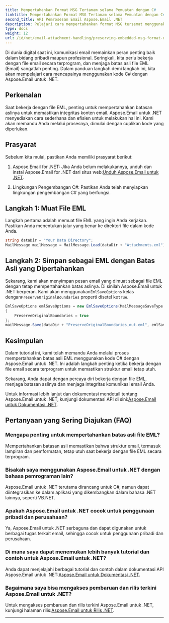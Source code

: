 ```yaml
---
title: Mempertahankan Format MSG Tertanam selama Pemuatan dengan C#
linktitle: Mempertahankan Format MSG Tertanam selama Pemuatan dengan C#
second_title: API Pemrosesan Email Aspose.Email .NET
description: Pelajari cara mempertahankan format MSG tersemat menggunakan Aspose.Email untuk .NET. Panduan langkah demi langkah dengan kode sumber.
type: docs
weight: 12
url: /id/net/email-attachment-handling/preserving-embedded-msg-format-during-load-with-csharp/
---
```


Di dunia digital saat ini, komunikasi email memainkan peran penting baik dalam bidang pribadi maupun profesional. Seringkali, kita perlu bekerja dengan file email secara terprogram, dan menjaga batas asli file EML (Email) sangatlah penting. Dalam panduan langkah demi langkah ini, kita akan mempelajari cara mencapainya menggunakan kode C# dengan Aspose.Email untuk .NET.

## Perkenalan

Saat bekerja dengan file EML, penting untuk mempertahankan batasan aslinya untuk memastikan integritas konten email. Aspose.Email untuk .NET menyediakan cara sederhana dan efisien untuk melakukan hal ini. Kami akan memandu Anda melalui prosesnya, dimulai dengan cuplikan kode yang diperlukan.

## Prasyarat

Sebelum kita mulai, pastikan Anda memiliki prasyarat berikut:

1.  Aspose.Email for .NET: Jika Anda belum melakukannya, unduh dan instal Aspose.Email for .NET dari situs web:[Unduh Aspose.Email untuk .NET](https://releases.aspose.com/email/net/).

2. Lingkungan Pengembangan C#: Pastikan Anda telah menyiapkan lingkungan pengembangan C# yang berfungsi.

## Langkah 1: Muat File EML

Langkah pertama adalah memuat file EML yang ingin Anda kerjakan. Pastikan Anda menentukan jalur yang benar ke direktori file dalam kode Anda.

```csharp
string dataDir = "Your Data Directory";
MailMessage mailMessage = MailMessage.Load(dataDir + "Attachments.eml");
```

## Langkah 2: Simpan sebagai EML dengan Batas Asli yang Dipertahankan

 Sekarang, kami akan menyimpan pesan email yang dimuat sebagai file EML dengan tetap mempertahankan batas aslinya. Di sinilah Aspose.Email untuk .NET berperan. Kami akan menggunakan`EmlSaveOptions` kelas dengan`PreserveOriginalBoundaries` properti disetel ke`true`.

```csharp
EmlSaveOptions emlSaveOptions = new EmlSaveOptions(MailMessageSaveType.EmlFormat)
{
    PreserveOriginalBoundaries = true
};
mailMessage.Save(dataDir + "PreserveOriginalBoundaries_out.eml", emlSaveOptions);
```

## Kesimpulan

Dalam tutorial ini, kami telah memandu Anda melalui proses mempertahankan batas asli EML menggunakan kode C# dengan Aspose.Email untuk .NET. Ini adalah langkah penting ketika bekerja dengan file email secara terprogram untuk memastikan struktur email tetap utuh.

Sekarang, Anda dapat dengan percaya diri bekerja dengan file EML, menjaga batasan aslinya dan menjaga integritas komunikasi email Anda.

 Untuk informasi lebih lanjut dan dokumentasi mendetail tentang Aspose.Email untuk .NET, kunjungi dokumentasi API di sini:[Aspose.Email untuk Dokumentasi .NET](https://reference.aspose.com/email/net/).

## Pertanyaan yang Sering Diajukan (FAQ)

### Mengapa penting untuk mempertahankan batas asli file EML?
   
Mempertahankan batasan asli memastikan bahwa struktur email, termasuk lampiran dan pemformatan, tetap utuh saat bekerja dengan file EML secara terprogram.

### Bisakah saya menggunakan Aspose.Email untuk .NET dengan bahasa pemrograman lain?

Aspose.Email untuk .NET terutama dirancang untuk C#, namun dapat diintegrasikan ke dalam aplikasi yang dikembangkan dalam bahasa .NET lainnya, seperti VB.NET.

### Apakah Aspose.Email untuk .NET cocok untuk penggunaan pribadi dan perusahaan?

Ya, Aspose.Email untuk .NET serbaguna dan dapat digunakan untuk berbagai tugas terkait email, sehingga cocok untuk penggunaan pribadi dan perusahaan.

### Di mana saya dapat menemukan lebih banyak tutorial dan contoh untuk Aspose.Email untuk .NET?

 Anda dapat menjelajahi berbagai tutorial dan contoh dalam dokumentasi API Aspose.Email untuk .NET:[Aspose.Email untuk Dokumentasi .NET](https://reference.aspose.com/email/net/).

### Bagaimana saya bisa mengakses pembaruan dan rilis terkini Aspose.Email untuk .NET?

 Untuk mengakses pembaruan dan rilis terkini Aspose.Email untuk .NET, kunjungi halaman rilis:[Aspose.Email untuk Rilis .NET](https://releases.aspose.com/email/net/).

---